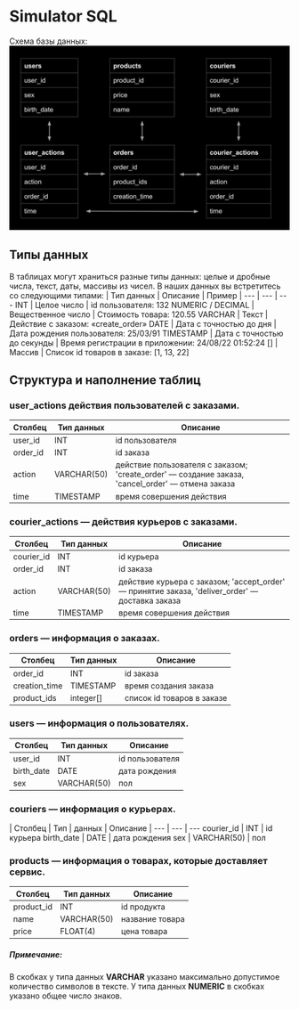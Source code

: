 # Simulator SQL

Схема базы данных:
![logo](Database_Schema.jpg)

## Типы данных

В таблицах могут храниться разные типы данных: целые и дробные числа, текст, даты, массивы из чисел. В наших данных вы встретитесь со следующими типами:
| Тип данных | Описание | Пример |
--- | --- | ---
INT | Целое число | id пользователя: 132
NUMERIC / DECIMAL | Вещественное число | Стоимость товара: 120.55
VARCHAR | Текст | Действие с заказом: «create_order»
DATE | Дата с точностью до дня | Дата рождения пользователя: 25/03/91
TIMESTAMP | Дата с точностью до секунды | Время регистрации в приложении: 24/08/22 01:52:24
[] | Массив | Список id товаров в заказе: [1, 13, 22]

## Структура и наполнение таблиц

### user_actions действия пользователей с заказами.
| Столбец | Тип данных | Описание |
--- | --- | ---
user_id | INT | id пользователя
order_id | INT | id заказа
action | VARCHAR(50) | действие пользователя с заказом; 'create_order' — создание заказа, 'cancel_order' — отмена заказа
time | TIMESTAMP | время совершения действия

### courier_actions — действия курьеров с заказами.
| Столбец | Тип данных | Описание |
--- | --- | ---
courier_id | INT | id курьера
order_id | INT | id заказа
action | VARCHAR(50) | действие курьера с заказом; 'accept_order' — принятие заказа, 'deliver_order' — доставка заказа
time | TIMESTAMP | время совершения действия

### orders — информация о заказах.
| Столбец | Тип данных | Описание |
--- | --- | ---
order_id | INT | id заказа 
creation_time | TIMESTAMP | время создания заказа
product_ids | integer[] | список id товаров в заказе

### users — информация о пользователях.
| Столбец | Тип данных | Описание |
--- | --- | ---
user_id | INT | id пользователя
birth_date | DATE | дата рождения
sex | VARCHAR(50) | пол

### couriers — информация о курьерах.
| Столбец | Тип | данных | Описание |
--- | --- | ---
courier_id | INT | id курьера
birth_date | DATE | дата рождения
sex | VARCHAR(50) | пол

### products — информация о товарах, которые доставляет сервис.
| Столбец | Тип данных | Описание |
--- | --- | ---
product_id | INT | id продукта
name | VARCHAR(50) | название товара
price | FLOAT(4) | цена товара

##### Примечание:
В скобках у типа данных __VARCHAR__ указано максимально допустимое количество символов в тексте. У типа данных __NUMERIC__ в скобках указано общее число знаков.